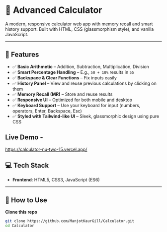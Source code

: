 # 🔢 Advanced Calculator

A modern, responsive calculator web app with memory recall and smart history support. Built with HTML, CSS (glassmorphism style), and vanilla JavaScript.

---

## 🚀 Features

- ✅ **Basic Arithmetic** – Addition, Subtraction, Multiplication, Division
- ✅ **Smart Percentage Handling** – E.g., `50 + 10%` results in `55`
- ✅ **Backspace & Clear Functions** – Fix inputs easily
- ✅ **History Panel** – View and reuse previous calculations by clicking on them
- ✅ **Memory Recall (MR)** – Store and reuse results
- ✅ **Responsive UI** – Optimized for both mobile and desktop
- ✅ **Keyboard Support** – Use your keyboard for input (numbers, operators, Enter, Backspace, Esc)
- ✅ **Styled with Tailwind-like UI** – Sleek, glassmorphic design using pure CSS

## Live Demo - 
https://calculator-nu-two-15.vercel.app/

## 💻 Tech Stack

- **Frontend**: HTML5, CSS3, JavaScript (ES6)

---

## 🧠 How to Use

 **Clone this repo**  
   ```bash
   git clone https://github.com/ManjotKaurGill/Calculator.git
   cd Calculator
